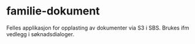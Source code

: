 # familie-dokument
Felles applikasjon for opplasting av dokumenter via S3 i SBS. Brukes ifm vedlegg i søknadsdialoger. 
